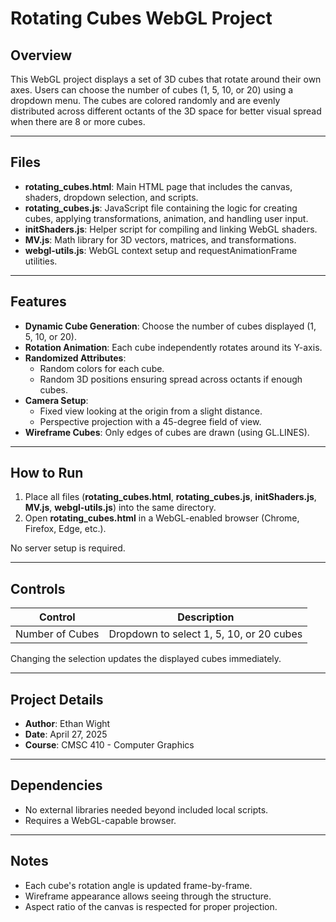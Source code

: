 # Rotating Cubes WebGL Project

## Overview
This WebGL project displays a set of 3D cubes that rotate around their own axes. Users can choose the number of cubes (1, 5, 10, or 20) using a dropdown menu. The cubes are colored randomly and are evenly distributed across different octants of the 3D space for better visual spread when there are 8 or more cubes.

---

## Files

- **rotating_cubes.html**: Main HTML page that includes the canvas, shaders, dropdown selection, and scripts.
- **rotating_cubes.js**: JavaScript file containing the logic for creating cubes, applying transformations, animation, and handling user input.
- **initShaders.js**: Helper script for compiling and linking WebGL shaders.
- **MV.js**: Math library for 3D vectors, matrices, and transformations.
- **webgl-utils.js**: WebGL context setup and requestAnimationFrame utilities.

---

## Features

- **Dynamic Cube Generation**: Choose the number of cubes displayed (1, 5, 10, or 20).
- **Rotation Animation**: Each cube independently rotates around its Y-axis.
- **Randomized Attributes**:
  - Random colors for each cube.
  - Random 3D positions ensuring spread across octants if enough cubes.
- **Camera Setup**:
  - Fixed view looking at the origin from a slight distance.
  - Perspective projection with a 45-degree field of view.
- **Wireframe Cubes**: Only edges of cubes are drawn (using GL.LINES).

---

## How to Run

1. Place all files (**rotating_cubes.html**, **rotating_cubes.js**, **initShaders.js**, **MV.js**, **webgl-utils.js**) into the same directory.
2. Open **rotating_cubes.html** in a WebGL-enabled browser (Chrome, Firefox, Edge, etc.).

No server setup is required.

---

## Controls

| Control          | Description                          |
|------------------|--------------------------------------|
| Number of Cubes  | Dropdown to select 1, 5, 10, or 20 cubes |

Changing the selection updates the displayed cubes immediately.

---

## Project Details

- **Author**: Ethan Wight
- **Date**: April 27, 2025
- **Course**: CMSC 410 - Computer Graphics

---

## Dependencies

- No external libraries needed beyond included local scripts.
- Requires a WebGL-capable browser.

---

## Notes

- Each cube's rotation angle is updated frame-by-frame.
- Wireframe appearance allows seeing through the structure.
- Aspect ratio of the canvas is respected for proper projection.
